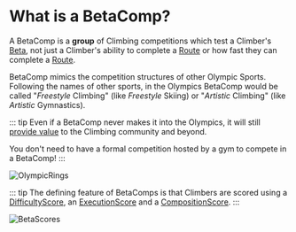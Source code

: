 # What is a BetaComp?

A BetaComp is a **group** of Climbing competitions which test a Climber's [Beta](/guide/What/WhatBeta), not just a Climber's ability to complete a [<route>Route</route>](/reference/Route/RouteOverview) or how fast they can complete a [<route>Route</route>](/reference/Route/RouteOverview).

BetaComp mimics the competition structures of other Olympic Sports. Following the names of other  sports, in the Olympics BetaComp would be called "*Freestyle* Climbing" (like *Freestyle* Skiing) or "*Artistic* Climbing" (like *Artistic* Gymnastics).


::: tip Even if a BetaComp never makes it into the Olympics, it will still [provide value](/guide/Why/AddValue) to the Climbing community and beyond.

You don't need to have a formal competition hosted by a gym to compete in a BetaComp! 
:::

![OlympicRings](/OlympicRings.png)

::: tip The defining feature of BetaComps is that Climbers are scored using a [DifficultyScore](/reference/Score/Difficulty/Overview), an [ExecutionScore](/reference/Score/Execution/Overview) and a [CompositionScore](/reference/Score/Composition/Overview).
:::


![BetaScores](/BetaScore/BetaScores.png)







